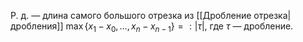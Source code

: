 Р. д. — длина самого большого отрезка из [[Дробление отрезка|дробления]] $\max\{ x_{1} - x_{0},\dots, x_{n}-x_{n-1} \}=: |\tau|$, где $\tau$ — дробление.